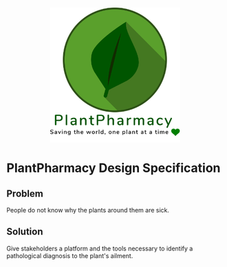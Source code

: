 <p align="center">
    <img src="./Images/logo.png" width="60%">
</p>

# PlantPharmacy Design Specification

## Problem
People do not know why the plants around them are sick.

## Solution
Give stakeholders a platform and the tools necessary to identify a pathological diagnosis to the plant's ailment.
